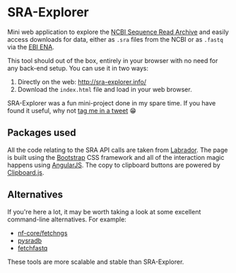 # SRA-Explorer

Mini web application to explore the [NCBI Sequence Read Archive](https://www.ncbi.nlm.nih.gov/sra) and easily access downloads for data, either as `.sra` files from the NCBI or as `.fastq` via the [EBI ENA](https://www.ebi.ac.uk/ena).

This tool should out of the box, entirely in your browser with no need for any back-end setup. You can use it in two ways:

1. Directly on the web: http://sra-explorer.info/
2. Download the `index.html` file and load in your web browser.

SRA-Explorer was a fun mini-project done in my spare time. If you have found it useful, why not [tag me in a tweet](https://twitter.com/tallphil) 😁

## Packages used

All the code relating to the SRA API calls are taken from [Labrador](https://github.com/ewels/labrador). The page is built using the [Bootstrap](http://getbootstrap.com) CSS framework and all of the interaction magic happens using [AngularJS](https://angularjs.org). The copy to clipboard buttons are powered by [Clipboard.js](https://clipboardjs.com/).

## Alternatives

If you're here a lot, it may be worth taking a look at some excellent command-line alternatives. For example:

* [nf-core/fetchngs](https://nf-co.re/fetchngs)
* [pysradb](https://github.com/saketkc/pysradb)
* [fetchfastq](https://github.com/pachterlab/ffq)

These tools are more scalable and stable than SRA-Explorer.
